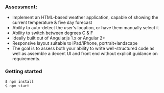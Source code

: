 ### Assessment:
* Implement an HTML-based weather application, capable of showing the current temperature & five day forecast
* Ability to auto-detect the user's location, or have them manually select it
* Ability to switch between degrees C & F
* Ideally built out of Angular.js 1.x or Angular 2+
* Responsive layout suitable to iPad/iPhone, portrait+landscape
* The goal is to assess both your ability to write well-structured code as well as assemble a decent UI and front end without explicit guidance on requirements.

### Getting started

```sh
$ npm install
$ npm start
```